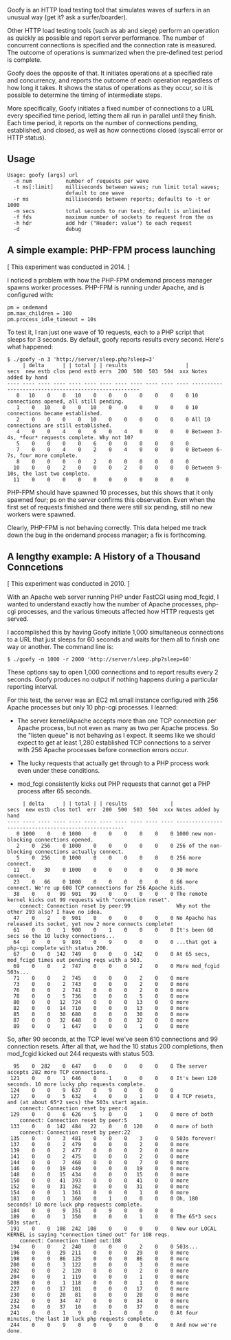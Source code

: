Goofy is an HTTP load testing tool that simulates waves of surfers in
an unusual way (get it? ask a surfer/boarder).

Other HTTP load testing tools (such as ab and siege) perform an operation as
quickly as possible and report server performance. The number of concurrent
connections is specified and the connection rate is measured. The outcome of
operations is summarized when the pre-defined test period is complete.

Goofy does the opposite of that. It initiates operations at a specified rate
and concurrency, and reports the outcome of each operation regardless of how
long it takes. It shows the status of operations as they occur, so it is
possible to determine the timing of intermediate steps.

More specifically, Goofy initiates a fixed number of connections to a
URL every specified time period, letting them all run in parallel
until they finish. Each time period, it reports on the number of
connections pending, established, and closed, as well as how
connections closed (syscall error or HTTP status).

## Usage

```
Usage: goofy [args] url
  -n num           number of requests per wave
  -t ms[:limit]    milliseconds between waves; run limit total waves;
                   default to one wave
  -r ms            milliseconds between reports; defaults to -t or 1000
  -m secs          total seconds to run test; default is unlimited
  -f fds           maximum number of sockets to request from the os
  -h hdr           add hdr ("Header: value") to each request
  -d               debug
```

## A simple example: PHP-FPM process launching

[ This experiment was conducted in 2014. ]

I noticed a problem with how the PHP-FPM ondemand process manager spawns worker
processes. PHP-FPM is running under Apache, and is configured with:

```
pm = ondemand
pm.max_children = 100
pm.process_idle_timeout = 10s
```

To test it, I ran just one wave of 10 requests, each to a PHP script that
sleeps for 3 seconds. By default, goofy reports results every second. Here's
what happened:

```
$ ./goofy -n 3 'http://server/sleep.php?sleep=3'
     | delta      | | total | | results                   |
secs  new estb clos pend estb errs  200  500  503  504  xxx Notes added by hand
---- ---- ---- ---- ---- ---- ---- ---- ---- ---- ---- ---- -----------------------------------------------------
   0   10    0    0   10    0    0    0    0    0    0    0 10 connections opened, all still pending.
   1    0   10    0    0   10    0    0    0    0    0    0 10 connections became established.
   2    0    0    0    0   10    0    0    0    0    0    0 All 10 connections are still established.
   4    0    0    4    0    6    0    4    0    0    0    0 Between 3-4s, *four* requests complete. Why not 10?
   5    0    0    0    0    6    0    0    0    0    0    0
   7    0    0    4    0    2    0    4    0    0    0    0 Between 6-7s, four more complete.
   8    0    0    0    0    2    0    0    0    0    0    0
  10    0    0    2    0    0    0    2    0    0    0    0 Between 9-10s, the last two complete.
  11    0    0    0    0    0    0    0    0    0    0    0
```

PHP-FPM should have spawned 10 processes, but this shows that it only spawned
four; ps on the server confirms this observation. Even when the first set of
requests finished and there were still six pending, still no new workers were
spawned.

Clearly, PHP-FPM is not behaving correctly. This data helped me track down the
bug in the ondemand process manager; a fix is forthcoming.

## A lengthy example: A History of a Thousand Conncetions

[ This experiment was conducted in 2010. ]

With an Apache web server running PHP under FastCGI using mod_fcgid, I
wanted to understand exactly how the number of Apache processes,
php-cgi processes, and the various timeouts affected how HTTP requests
get served.

I accomplished this by having Goofy initiate 1,000 simultaneous
connections to a URL that just sleeps for 60 seconds and waits for
them all to finish one way or another. The command line is:

```
$ ./goofy -n 1000 -r 2000 'http://server/sleep.php?sleep=60'
```

These options say to open 1,000 connections and to report results
every 2 seconds. Goofy produces no output if nothing happens during a
particular reporting interval.

For this test, the server was an EC2 m1.small instance configured with
256 Apache processes but only 10 php-cgi processes. I learned:

* The server kernel/Apache accepts more than one TCP
  connection per Apache process, but not even as many as two per
  Apache process. So the "listen queue" is not behaving as I
  expect. It seems like we should expect to get at least 1,280
  established TCP connections to a server with 256 Apache processes
  before connection errors occur.

* The lucky requests that actually get through to a PHP process work
  even under these conditions.

* mod_fcgi consistently kicks out PHP requests that cannot get a PHP
  process after 65 seconds.

```
     | delta      | | total | | results              |
secs  new estb clos totl  err  200  500  503  504  xxx Notes added by hand
---- ---- ---- ---- ---- ---- ---- ---- ---- ---- ---- -----------------------------------------------------
   0 1000    0    0 1000    0    0    0    0    0    0 1000 new non-blocking connections opened.
   2    0  256    0 1000    0    0    0    0    0    0 256 of the non-blocking connections actually connect.
   5    0  256    0 1000    0    0    0    0    0    0 256 more connect.
  11    0   30    0 1000    0    0    0    0    0    0 30 more connect.
  23    0   66    0 1000    0    0    0    0    0    0 66 more connect. We're up 608 TCP connections for 256 Apache kids.
  38    0    0   99  901   99    0    0    0    0    0 The remote kernel kicks out 99 requests with "connection reset".
    connect: Connection reset by peer:99               Why not the other 293 also? I have no idea.
  47    0    2    0  901    0    0    0    0    0    0 No Apache has released its socket, yet now 2 more connects complete!
  61    0    0    1  900    0    1    0    0    0    0 It's been 60 secs so the 10 lucky connections...
  64    0    0    9  891    0    9    0    0    0    0 ...that got a php-cgi complete with status 200.
  67    0    0  142  749    0    0    0  142    0    0 At 65 secs, mod_fcigd times out pending reqs with a 503.
  69    0    0    2  747    0    0    0    2    0    0 More mod_fcgid 503s...
  71    0    0    2  745    0    0    0    2    0    0 more
  73    0    0    2  743    0    0    0    2    0    0 more
  76    0    0    2  741    0    0    0    2    0    0 more
  78    0    0    5  736    0    0    0    5    0    0 more
  80    0    0   12  724    0    0    0   13    0    0 more
  82    0    0   14  710    0    0    0   13    0    0 more
  85    0    0   30  680    0    0    0   30    0    0 more
  87    0    0   32  648    0    0    0   32    0    0 more
  89    0    0    1  647    0    0    0    1    0    0 more
```

So, after 90 seconds, at the TCP level we've seen 610 connections and
99 connection resets. After all that, we had the 10 status 200
completions, then mod_fcgid kicked out 244 requests with status 503.

```
  95    0  282    0  647    0    0    0    0    0    0 The server accepts 282 more TCP connections.
 121    0    0    1  646    0    1    0    0    0    0 It's been 120 seconds. 10 more lucky php requests complete.
 124    0    0    9  637    0    9    0    0    0    0
 127    0    0    5  632    4    0    0    1    0    0 4 TCP resets, and (at about 65*2 secs) the 503s start again.
    connect: Connection reset by peer:4
 129    0    0    6  626    5    0    0    1    0    0 more of both
    connect: Connection reset by peer:5
 133    0    0  142  484   22    0    0  120    0    0 more of both
    connect: Connection reset by peer:22
 135    0    0    3  481    0    0    0    3    0    0 503s forever!
 137    0    0    2  479    0    0    0    2    0    0 more
 139    0    0    2  477    0    0    0    2    0    0 more
 141    0    0    2  475    0    0    0    2    0    0 more
 144    0    0    7  468    0    0    0    7    0    0 more
 146    0    0   19  449    0    0    0   19    0    0 more
 148    0    0   15  434    0    0    0   15    0    0 more
 150    0    0   41  393    0    0    0   41    0    0 more
 152    0    0   31  362    0    0    0   31    0    0 more
 154    0    0    1  361    0    0    0    1    0    0 more
 181    0    0    1  360    0    1    0    0    0    0 Oh, 180 seconds! 10 more luck php requests complete.
 184    0    0    9  351    0    9    0    0    0    0
 189    0    0    1  350    0    0    0    1    0    0 The 65*3 secs 503s start.
 191    0    0  108  242  108    0    0    0    0    0 Now our LOCAL KERNEL is saying "connection timed out" for 108 reqs.
    connect: Connection timed out:108
 194    0    0    2  240    0    0    0    2    0    0 503s...
 196    0    0   29  211    0    0    0   29    0    0 more
 198    0    0   86  125    0    0    0   86    0    0 more
 200    0    0    3  122    0    0    0    3    0    0 more
 202    0    0    2  120    0    0    0    2    0    0 more
 204    0    0    1  119    0    0    0    1    0    0 more
 208    0    0    1  118    0    0    0    1    0    0 more
 227    0    0   17  101    0    0    0   17    0    0 more
 230    0    0   20   81    0    0    0   20    0    0 more
 232    0    0   34   47    0    0    0   34    0    0 more
 234    0    0   37   10    0    0    0   37    0    0 more
 241    0    0    1    9    0    1    0    0    0    0 At four minutes, the last 10 luck php requests complete.
 244    0    0    9    0    0    9    0    0    0    0 And now we're done.
```
